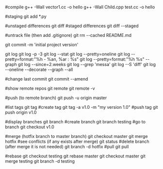 #compile
g++ -Wall vector1.cc -o hello
g++ -Wall Child.cpp test.cc -o hello

#staging
git add *.py 

#unstaged differences
git diff
#staged differences
git diff --staged

#untrack file (then add .gitignore)
git rm --cached README.md 

git commit -m 'initial project version'

git log
git log -p -3
git log --stat
git log --pretty=oneline
git log --pretty=format:"%h - %an, %ar : %s"
git log --pretty=format:"%h %s" --graph
git log --since=2.weeks
git log --grep 'messa'
git log --S 'diff'
git log --oneline --decorate --graph --all

#change last commit
git commit --amend

#show remote repos
git remote
git remote -v

#push (to remote branch)
git push -u origin master

#list tags
git tag
#create tag
git tag -a v1.0 -m "my version 1.0"
#push tag
git push origin v1.0

#display branches
git branch 
#create branch
git branch testing
#go to branch
git checkout v1.0

#merge (hotfix branch to master branch)
git checkout master
git merge hotfix
#see conflicts (if any exists after merge)
git status
#delete branch (after merge it is not needed)
git branch -d hotfix
#pull
git pull

#rebase
git checkout testing
git rebase master
git checkout master
git merge testing
git branch -d testing
